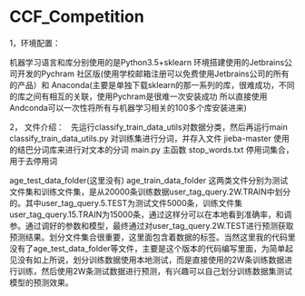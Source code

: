 # CCF_Competition

1，环境配置：

   机器学习语言和库分别使用的是Python3.5+sklearn
  环境搭建使用的Jetbrains公司开发的Pychram 社区版(使用学校邮箱注册可以免费使用Jetbrains公司的所有的产品）和
  Anaconda(主要是单独下载sklearn的那一系列的库，很难成功，不同的库之间有相互的关联，使用Pychram是很难一次安装成功
  所以直接使用Andconda可以一次性将所有与机器学习相关的100多个库安装进来)


2， 文件介绍：
   先运行classify_train_data_utils对数据分类，然后再运行main
   classify_train_data_utils.py  对训练集进行分词，并存入文件
   jieba-master 使用的结巴分词库来进行对文本的分词
   main.py 主函数
   stop_words.txt  停用词集合，用于去停用词

   age_test_data_folder(这里没有)   age_train_data_folder  这两类文件分别为测试文件集和训练文件集，是从20000条训练数据user_tag_query.2W.TRAIN中划分的。其中user_tag_query.5.TEST为测试文件5000条，训练文件集user_tag_query.15.TRAIN为15000条，通过这样分可以在本地看到准确率，和调参。通过调好的参数和模型，最终通过对user_tag_query.2W.TEST进行预测获取预测结果。划分文件集合很重要，这里面包含着数据的标签。当然这里我的代码里没有了age_test_data_folder等文件，主要是这个版本的代码编写里面，为简单起见没有如上所说，划分训练数据使用本地测试，而是直接使用的2W条训练数据进行训练，然后使用2W条测试数据进行预测，有兴趣可以自己划分训练数据集测试模型的预测效果。


